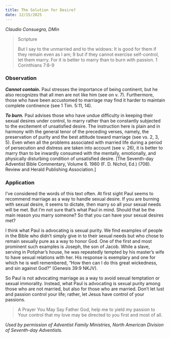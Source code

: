 ```yaml
---
title: The Solution for Desire?
date: 12/15/2025
---
```


_Claudio Consuegra, DMin_

> <p>Scripture</p>
> But I say to the unmarried and to the widows: It is good for them if they remain even as I am; 9 but if they cannot exercise self-control, let them marry. For it is better to marry than to burn with passion. 1 Corinthians 7:8-9

### Observation

**_Cannot contain_.** Paul stresses the importance of being continent, but he also recognizes that all men are not like him (see on v. 7). Furthermore, those who have been accustomed to marriage may find it harder to maintain complete continence (see 1 Tim. 5:11, 14).

_**To burn.**_ Paul advises those who have undue difficulty in keeping their sexual desires under control, to marry rather than be constantly subjected to the excitement of unsatisfied desire. The instruction here is plain and in harmony with the general tenor of the preceding verses, namely, the preservation of purity and the best attitude toward marriage (see vs. 2, 3, 5). Even when all the problems associated with married life during a period of persecution and distress are taken into account (see v. 26), it is better to marry than to be inwardly consumed with the mentally, emotionally, and physically disturbing condition of unsatisfied desire. [The Seventh-day Adventist Bible Commentary, Volume 6. 1980 (F. D. Nichol, Ed.) (708). Review and Herald Publishing Association.]

### Application

I’ve considered the words of this text often. At first sight Paul seems to recommend marriage as a way to handle sexual desire. If you are burning with sexual desire, it seems to dictate, then marry so all your sexual needs will be met. But I’m not sure that’s what Paul in mind. Should that be the main reason you marry someone? So that you can have your sexual desires met?

I think what Paul is advocating is sexual purity. We find examples of people in the Bible who didn’t simply give in to their sexual needs but who chose to remain sexually pure as a way to honor God. One of the first and most prominent such examples is Joseph, the son of Jacob. While a slave, serving in Potiphar’s house, he was repeatedly tempted by his master’s wife to have sexual relations with her. His response is exemplary and one for which he is well remembered, “How then can I do this great wickedness, and sin against God?” (Genesis 39:9 NKJV).

So Paul is not advocating marriage as a way to avoid sexual temptation or sexual immorality. Instead, what Paul is advocating is sexual purity among those who are not married, but also for those who are married. Don’t let lust and passion control your life; rather, let Jesus have control of your passions.

> <callout>A Prayer You May Say</callout>
> Father God, help me to yield my passion to Your control that my love may be directed to you first and most of all.

_Used by permission of Adventist Family Ministries, North American Division of Seventh-day Adventists._